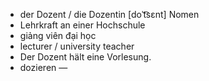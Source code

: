 - der Dozent / die Dozentin	[doˈt͡sɛnt]	Nomen
- Lehrkraft an einer Hochschule
- giảng viên đại học
- lecturer / university teacher
- Der Dozent hält eine Vorlesung.
- dozieren	—